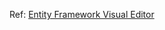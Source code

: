Ref: [Entity Framework Visual Editor](https://marketplace.visualstudio.com/items?itemName=michaelsawczyn.EFDesigner#overview)